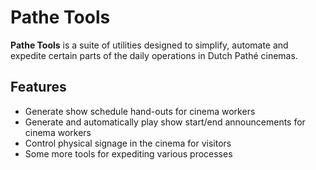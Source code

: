 # Pathe Tools

**Pathe Tools** is a suite of utilities designed to simplify, automate and expedite certain parts of the daily operations in Dutch Pathé cinemas.

## Features

- Generate show schedule hand-outs for cinema workers
- Generate and automatically play show start/end announcements for cinema workers
- Control physical signage in the cinema for visitors
- Some more tools for expediting various processes